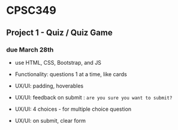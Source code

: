 # CPSC349

## Project 1 - Quiz / Quiz Game
### due March 28th
- use HTML, CSS, Bootstrap, and JS
 
 - Functionality: questions 1 at a time, like cards
 - UX/UI: padding, hoverables
 - UX/UI: feedback on submit : `are you sure you want to submit?`
 - UX/UI: 4 choices - for multiple choice question
 - UX/UI: on submit, clear form